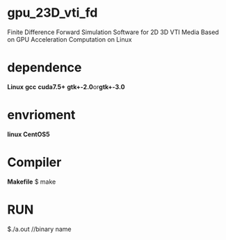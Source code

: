 # gpu_23D_vti_fd
Finite Difference Forward Simulation Software for 2D 3D VTI Media Based on GPU Acceleration Computation on Linux

# dependence
**Linux**
**gcc**
**cuda7.5+**
**gtk+-2.0**or**gtk+-3.0**

# envrioment
**linux CentOS5**

# Compiler
**Makefile**
$ make

# RUN
$./a.out //binary name


